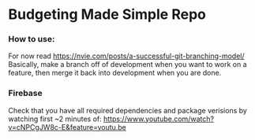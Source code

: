 # Budgeting Made Simple Repo

### How to use:
For now read https://nvie.com/posts/a-successful-git-branching-model/
Basically, make a branch off of development when you want to work on a feature, then merge it back into development when you are done.

### Firebase
Check that you have all required dependencies and package verisions by watching first ~2 minutes of: 
https://www.youtube.com/watch?v=cNPCgJW8c-E&feature=youtu.be


